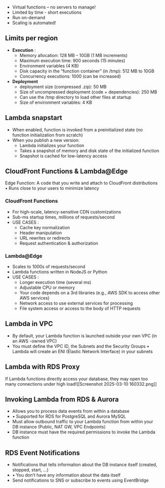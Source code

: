 - Virtual functions – no servers to manage! 
- Limited by time - short executions 
- Run on-demand 
- Scaling is automated!

## Limits per region
- **Execution** : 
	- Memory allocation: 128 MB – 10GB (1 MB increments) 
	- Maximum execution time: 900 seconds (15 minutes) 
	- Environment variables (4 KB) 
	- Disk capacity in the “function container” (in /tmp): 512 MB to 10GB 
	- Concurrency executions: 1000 (can be increased)
- **Deployment**
	- deployment size (compressed .zip): 50 MB
	- Size of uncompressed deployment (code + dependencies): 250 MB
	- Can use the /tmp directory to load other files at startup
	- Size of environment variables: 4 KB
## Lambda snapstart
 - When enabled, function is invoked from a preinitialized state (no function initialization from scratch)
 - When you publish a new version: 
	 - Lambda initializes your function 
	 - Takes a snapshot of memory and disk state of the initialized function 
	 - Snapshot is cached for low-latency access
## CloudFront Functions & Lambda@Edge
Edge Function: A code that you write and attach to CloudFront distributions • Runs close to your users to minimize latency

### CloudFront Functions
- For high-scale, latency-sensitive CDN customizations
- Sub-ms startup times, millions of requests/second
- USE CASES :
	- Cache key normalization
	- Header manipulation
	-  URL rewrites or redirects
	-  Request authentication & authorization
### Lambda@Edge
-  Scales to 1000s of requests/second
-  Lambda functions written in NodeJS or Python
- USE CASES :
	- Longer execution time (several ms)
	- Adjustable CPU or memory
	- Your code depends on a 3rd libraries (e.g., AWS SDK to access other AWS services)
	- Network access to use external services for processing
	- File system access or access to the body of HTTP requests

## Lambda in VPC
- By default, your Lambda function is launched outside your own VPC (in an AWS -owned VPC)
- You must define the VPC ID, the Subnets and the Security Groups • Lambda will create an ENI (Elastic Network Interface) in your subnets

## Lambda with RDS Proxy
If Lambda functions directly access your database, they may open too many connections under high load![[Screenshot 2025-03-10 160332.png]]

## Invoking Lambda from RDS & Aurora
- Allows you to process data events from within a database
- • Supported for RDS for PostgreSQL and Aurora MySQL
- Must allow outbound traffic to your Lambda function from within your DB instance (Public, NAT GW, VPC Endpoints)
- DB instance must have the required permissions to invoke the Lambda function
## RDS Event Notifications
- Notifications that tells information about the DB instance itself (created, stopped, start, …)
- • You don’t have any information about the data itself
- Send notifications to SNS or subscribe to events using EventBridge
